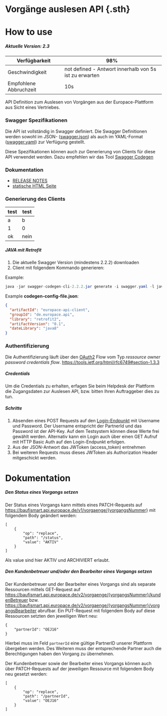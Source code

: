 # Vorgänge auslesen API {.sth}

# How to use

##### Aktuelle Version: 2.3

| Verfügbarkeit                 | 98%                                                       |
|-------------------------------|-----------------------------------------------------------|
| Geschwindigkeit    		| not defined - Antwort innerhalb von 5s ist zu erwarten    |
| Empfohlene Abbruchzeit    	| 10s    						    |

API Definition zum Auslesen von Vorgängen aus der Europace-Plattform aus Sicht eines Vertriebes.

### Swagger Spezifikationen
Die API ist vollständig in Swagger definiert. Die Swagger Definitionen werden sowohl im JSON- ([swagger.json](swagger.json)) als auch im YAML-Format ([swagger.yaml](swagger.yaml)) zur Verfügung gestellt.

Diese Spezifikationen können auch zur Generierung von Clients für diese API verwendet
werden. Dazu empfehlen wir das Tool [Swagger Codegen](https://github.com/swagger-api/swagger-codegen)

### Dokumentation

- [RELEASE NOTES](https://github.com/hypoport/vorgaenge-api/releases)
- [statische HTML Seite](http://htmlpreview.github.io?https://raw.githubusercontent.com/hypoport/vorgaenge-api/master/Dokumentation/index.html)

### Generierung des Clients

| test | test |
|------|------|
| a    | b    |
| 1    | 0    |
| ok 	 | nein |
  
##### JAVA mit Retrofit

1. Die aktuelle Swagger Version (mindestens 2.2.2) downloaden
2. Client mit folgendem Kommando generieren:

Example:
```java
java -jar swagger-codegen-cli-2.2.2.jar generate -i swagger.yaml -l java -c codegen-config-file.json -o europace-api-client
```

Example **codegen-config-file.json**:

```json
{
  "artifactId": "europace-api-client",
  "groupId": "de.europace.api",
  "library": "retrofit2",
  "artifactVersion": "0.1",
  "dateLibrary": "java8"
}

```

### Authentifizierung

Die Authentifizierung läuft über den [OAuth2](https://oauth.net/2/) Flow vom Typ *ressource owner password credentials flow*.
https://tools.ietf.org/html/rfc6749#section-1.3.3

##### Credentials
Um die Credentials zu erhalten, erfagen Sie beim Helpdesk der Plattform die Zugangsdaten zur Auslesen API, bzw. bitten Ihren Auftraggeber dies zu tun.

##### Schritte
1. Absenden eines POST Requests auf den [Login-Endpunkt](https://htmlpreview.github.io/?https://raw.githubusercontent.com/hypoport/vorgaenge-api/master/Dokumentation/index.html#_oauth2) mit Username und Password. Der Username entspricht der PartnerId und das Password ist der API-Key. Auf dem Testsystem können diese Werte frei gewählt werden. Alternativ kann ein Login auch über einen GET Aufruf mit HTTP Basic Auth auf den Login-Endpunkt erfolgen.
2. Aus der JSON-Antwort das JWToken (access_token) entnehmen
3. Bei weiteren Requests muss dieses JWToken als Authorization Header mitgeschickt werden.

# Dokumentation

##### Den Status eines Vorgangs setzen

Der Status eines Vorgangs kann mittels eines PATCH-Requests auf https://baufismart.api.europace.de/v1/vorgaenge/{vorgangsNummer} mit folgendem Body geändert werden:
```
[
	{
		"op": "replace",
		"path": "/status",
		"value": "AKTIV"
	}
]
```

Als value sind hier AKTIV und ARCHIVIERT erlaubt.

##### Den Kundenbetreuer und/oder den Bearbeiter eines Vorgangs setzen
Der Kundenbetreuer und der Bearbeiter eines Vorgangs sind als separate Ressourcen mittels GET-Request auf https://baufismart.api.europace.de/v2/vorgaenge/{vorgangsNummer}/kundenBetreuer bzw. https://baufismart.api.europace.de/v2/vorgaenge/{vorgangsNummer}/vorgangsBearbeiter abrufbar. Ein PUT-Request mit folgendem Body auf diese Ressourcen setzten den jeweiligen Wert neu:
```
{
	"partnerId": "OEJ16"
}
```

Hierbei muss im Feld `partnerId` eine gültige PartnerID unserer Plattform übergeben werden. Des Weiteren muss der entsprechende Partner auch die Berechtigungen haben den Vorgang zu übernehmen.

Der Kundenbetreuer sowie der Bearbeiter eines Vorgangs können auch über PATCH-Requests auf der jeweiligen Ressource mit folgendem Body neu gesetzt werden:
```
[
	{
		"op": "replace",
		"path": "/partnerId",
		"value": "OEJ16"
	}
]
```
